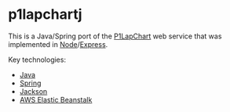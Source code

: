 p1lapchartj
===========
This is a Java/Spring port of the [P1LapChart](https://github.com/kenklin/p1lapchart) web service 
that was implemented in [Node](http://nodejs.org)/[Express](http://expressjs.org).

Key technologies:
- [Java](http://java.com/)
- [Spring](http://spring.io/)
- [Jackson](https://github.com/FasterXML/jackson)
- [AWS Elastic Beanstalk](http://aws.amazon.com/)
